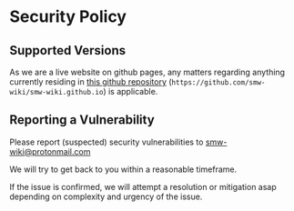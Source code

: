 # Security Policy

## Supported Versions

As we are a live website on github pages, any matters regarding anything currently residing in [this github repository](https://github.com/smw-wiki/smw-wiki.github.io) (`https://github.com/smw-wiki/smw-wiki.github.io`) is applicable.

## Reporting a Vulnerability

Please report (suspected) security vulnerabilities to [smw-wiki@protonmail.com](mailto:smw-wiki@protonmail.com)

We will try to get back to you within a reasonable timeframe.

If the issue is confirmed, we will attempt a resolution or mitigation asap depending on complexity and urgency of the issue.
